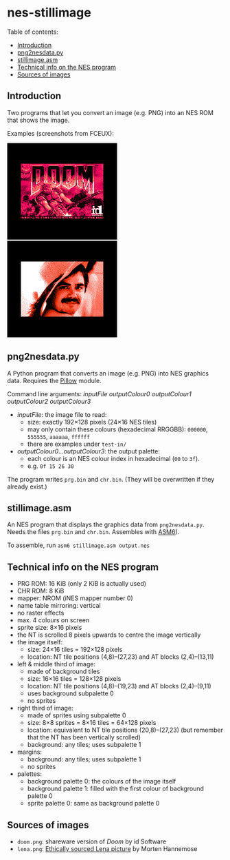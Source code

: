# nes-stillimage

Table of contents:
* [Introduction](#introduction)
* [png2nesdata.py](#png2nesdatapy)
* [stillimage.asm](#stillimageasm)
* [Technical info on the NES program](#technical-info-on-the-nes-program)
* [Sources of images](#sources-of-images)

## Introduction
Two programs that let you convert an image (e.g. PNG) into an NES ROM that shows the image.

Examples (screenshots from FCEUX):

![shareware DOS Doom title screen](snap-doom.png)
![ethically sourced Lena](snap-lena.png)

## png2nesdata.py
A Python program that converts an image (e.g. PNG) into NES graphics data. Requires the [Pillow](https://python-pillow.org) module.

Command line arguments: *inputFile outputColour0 outputColour1 outputColour2 outputColour3*
* *inputFile*: the image file to read:
  * size: exactly 192&times;128 pixels (24&times;16 NES tiles)
  * may only contain these colours (hexadecimal RRGGBB): `000000`, `555555`, `aaaaaa`, `ffffff`
  * there are examples under `test-in/`
* *outputColour0*&hellip;*outputColour3*: the output palette:
  * each colour is an NES colour index in hexadecimal (`00` to `3f`).
  * e.g. `0f 15 26 30`

The program writes `prg.bin` and `chr.bin`. (They will be overwritten if they already exist.)

## stillimage.asm
An NES program that displays the graphics data from `png2nesdata.py`. Needs the files `prg.bin` and `chr.bin`. Assembles with [ASM6](https://www.romhacking.net/utilities/674/)).

To assemble, run `asm6 stillimage.asm output.nes`

## Technical info on the NES program
* PRG ROM: 16 KiB (only 2 KiB is actually used)
* CHR ROM: 8 KiB
* mapper: NROM (iNES mapper number 0)
* name table mirroring: vertical
* no raster effects
* max. 4 colours on screen
* sprite size: 8&times;16 pixels
* the NT is scrolled 8 pixels upwards to centre the image vertically
* the image itself:
  * size: 24&times;16 tiles = 192&times;128 pixels
  * location: NT tile positions (4,8)&ndash;(27,23) and AT blocks (2,4)&ndash;(13,11)
* left & middle third of image:
  * made of background tiles
  * size: 16&times;16 tiles = 128&times;128 pixels
  * location: NT tile positions (4,8)&ndash;(19,23) and AT blocks (2,4)&ndash;(9,11)
  * uses background subpalette 0
  * no sprites
* right third of image:
  * made of sprites using subpalette 0
  * size: 8&times;8 sprites = 8&times;16 tiles = 64&times;128 pixels
  * location: equivalent to NT tile positions (20,8)&ndash;(27,23) (but remember that the NT has been vertically scrolled)
  * background: any tiles; uses subpalette 1
* margins:
  * background: any tiles; uses subpalette 1
  * no sprites
* palettes:
  * background palette 0: the colours of the image itself
  * background palette 1: filled with the first colour of background palette 0
  * sprite palette 0: same as background palette 0

## Sources of images
* `doom.png`: shareware version of *Doom* by id Software
* `lena.png`: [Ethically sourced Lena picture](https://mortenhannemose.github.io/lena/) by Morten Hannemose

